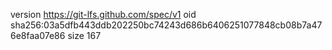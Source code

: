 version https://git-lfs.github.com/spec/v1
oid sha256:03a5dfb443ddb202250bc74243d686b6406251077848cb08b7a476e8faa07e86
size 167
